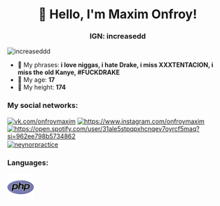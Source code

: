 <h1 align="center">👋 Hello, I'm Maxim Onfroy!</h1>
<h3 align="center">IGN: increasedd</h3>

<p align="left"> <img src="https://komarev.com/ghpvc/?username=increaseddd&label=Profile%20views:&color=ff1100&style=plastic" alt="increaseddd" /> </p>

- 💭 My phrases: **i love niggas, i hate Drake, i miss XXXTENTACION, i miss the old Kanye, #FUCKDRAKE**
- 💫 My age: **17**
- 🌟 My height: **174**

<h3 align="left">My social networks:</h3>
<p align="left">
<a href="https://vk.com/onfroymaxim" target="blank"><img align="center" src="https://raw.githubusercontent.com/rahuldkjain/github-profile-readme-generator/master/src/images/icons/Social/vk.svg" alt="vk.com/onfroymaxim" height="40" width="40" /></a>
<a href="https://www.instagram.com/onfroymaxim" target="blank"><img align="center" src="https://raw.githubusercontent.com/rahuldkjain/github-profile-readme-generator/master/src/images/icons/Social/instagram.svg" alt="https://www.instagram.com/onfroymaxim" height="40" width="40" /></a>
<a href=https://open.spotify.com/user/31ale5stpqpxhcnqev7oyrcf5maq?si=962ee798b5734862" target="blank"><img align="center" src="https://raw.githubusercontent.com/rahuldkjain/github-profile-readme-generator/master/src/images/icons/Social/spotify.svg" alt="https://open.spotify.com/user/31ale5stpqpxhcnqev7oyrcf5maq?si=962ee798b5734862" height="40" width="40" /></a>
<a href="https://www.youtube.com/@increasedd_official" target="blank"><img align="center" src="https://raw.githubusercontent.com/rahuldkjain/github-profile-readme-generator/master/src/images/icons/Social/youtube.svg" alt="neynorpractice" height="45" width="45" /></a>
</p>

<h3 align="left">Languages:</h3>
<a href="https://www.php.net" target="_blank" rel="noreferrer"> <img src="https://raw.githubusercontent.com/devicons/devicon/master/icons/php/php-original.svg" alt="php" width="60" height="60"/> </a> </p>
